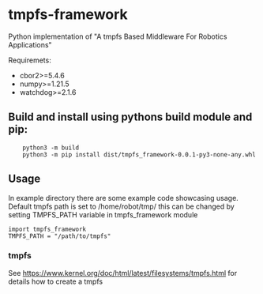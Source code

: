 # tmpfs-framework
Python implementation of "A tmpfs Based Middleware For Robotics Applications"

Requiremets:

* cbor2>=5.4.6
* numpy>=1.21.5
* watchdog>=2.1.6


## Build and install using pythons build module and pip:

        python3 -m build
        python3 -m pip install dist/tmpfs_framework-0.0.1-py3-none-any.whl

## Usage
In example directory there are some example code showcasing usage.
Default tmpfs path is set to /home/robot/tmp/ this can be changed by setting TMPFS_PATH variable in tmpfs_framework module
```
import tmpfs_framework
TMPFS_PATH = "/path/to/tmpfs"
```


### tmpfs
See
https://www.kernel.org/doc/html/latest/filesystems/tmpfs.html for details how to create a tmpfs
